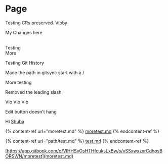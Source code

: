 # Page

Testing CRs preserved. Vibby

My Changes here

\
Testing\
More

Testing Git History

Made the path in gitsync start with a /

More testing

Removed the leading slash

Vib Vib Vib

Edit button doesn't hang

Hi [Shuba](./)

{% content-ref url="moretest.md" %}
[moretest.md](moretest.md)
{% endcontent-ref %}

{% content-ref url="path/test.md" %}
[test.md](path/test.md)
{% endcontent-ref %}

[https://app.gitbook.com/o/VIHHSvOsHTHfcuksLxBw/s/vSSxwxzxrCdhpsBORSWN/moretest](moretest.md)
